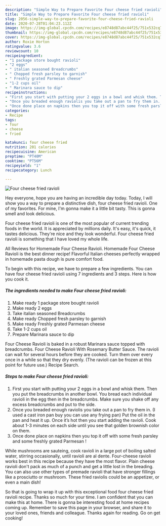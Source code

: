 ```yaml
---
description: "Simple Way to Prepare Favorite Four cheese fried ravioli"
title: "Simple Way to Prepare Favorite Four cheese fried ravioli"
slug: 2056-simple-way-to-prepare-favorite-four-cheese-fried-ravioli
date: 2020-07-28T01:04:23.112Z
image: https://img-global.cpcdn.com/recipes/e8748d87abc44f25/751x532cq70/four-cheese-fried-ravioli-recipe-main-photo.jpg
thumbnail: https://img-global.cpcdn.com/recipes/e8748d87abc44f25/751x532cq70/four-cheese-fried-ravioli-recipe-main-photo.jpg
cover: https://img-global.cpcdn.com/recipes/e8748d87abc44f25/751x532cq70/four-cheese-fried-ravioli-recipe-main-photo.jpg
author: Roxie Horton
ratingvalue: 3.6
reviewcount: 10
recipeingredient:
- "1 package store bought ravioli"
- "2 eggs"
- " italian seasoned Breadcrumbs"
- " Chopped fresh parsley to garnish"
- " Freshly grated Parmesan cheese"
- "1-2 cups oil"
- " Marinara sauce to dip"
recipeinstructions:
- "First you start with putting your 2 eggs in a bowl and whisk them. Then you put the breadcrumbs in another bowl. You bread each individual ravioli in the egg then in the breadcrumbs. Make sure you shake off any excess breadcrumbs and put to the side."
- "Once you breaded enough raviolis you take out a pan to fry them in. (I used a cast iron pan buy you can use any frying pan) Put the oil in the pan and heat it up. Once it’s hot then you start adding the ravioli. Cook about 1-3 minutes on each side until you see that golden brownish color on them."
- "Once done place on napkins then you top it off with some fresh parsley and some freshly grated Parmesan !"
categories:
- Recipe
tags:
- four
- cheese
- fried

katakunci: four cheese fried 
nutrition: 201 calories
recipecuisine: American
preptime: "PT40M"
cooktime: "PT56M"
recipeyield: "1"
recipecategory: Lunch

---
```



![Four cheese fried ravioli](https://img-global.cpcdn.com/recipes/e8748d87abc44f25/751x532cq70/four-cheese-fried-ravioli-recipe-main-photo.jpg)

Hey everyone, hope you are having an incredible day today. Today, I will show you a way to prepare a distinctive dish, four cheese fried ravioli. One of my favorites. For mine, I'm gonna make it a little bit tasty. This is gonna smell and look delicious.

Four cheese fried ravioli is one of the most popular of current trending foods in the world. It is appreciated by millions daily. It's easy, it's quick, it tastes delicious. They're nice and they look wonderful. Four cheese fried ravioli is something that I have loved my whole life.

All Reviews for Homemade Four Cheese Ravioli. Homemade Four Cheese Ravioli is the best dinner recipe! Flavorful Italian cheeses perfectly wrapped in homemade pasta dough is pure comfort food.


To begin with this recipe, we have to prepare a few ingredients. You can have four cheese fried ravioli using 7 ingredients and 3 steps. Here is how you cook it.

<!--inarticleads1-->

##### The ingredients needed to make Four cheese fried ravioli:

1. Make ready 1 package store bought ravioli
1. Make ready 2 eggs
1. Take  italian seasoned Breadcrumbs
1. Make ready  Chopped fresh parsley to garnish
1. Make ready  Freshly grated Parmesan cheese
1. Take 1-2 cups oil
1. Prepare  Marinara sauce to dip


Four Cheese Ravioli is baked in a robust Marinara sauce topped with breadcrumbs. Four Cheese Ravioli With Rosemary Butter Sauce. The ravioli can wait for several hours before they are cooked. Turn them over every once in a while so that they dry evenly. (The ravioli can be frozen at this point for future use.) Recipe Search. 

<!--inarticleads2-->

##### Steps to make Four cheese fried ravioli:

1. First you start with putting your 2 eggs in a bowl and whisk them. Then you put the breadcrumbs in another bowl. You bread each individual ravioli in the egg then in the breadcrumbs. Make sure you shake off any excess breadcrumbs and put to the side.
1. Once you breaded enough raviolis you take out a pan to fry them in. (I used a cast iron pan buy you can use any frying pan) Put the oil in the pan and heat it up. Once it’s hot then you start adding the ravioli. Cook about 1-3 minutes on each side until you see that golden brownish color on them.
1. Once done place on napkins then you top it off with some fresh parsley and some freshly grated Parmesan !


While mushrooms are sauteing, cook ravioli in a large pot of boiling salted water, stirring occasionally, until ravioli are al dente. Four-cheese ravioli works best in this recipe because they have the most flavor. Plain cheese ravioli don&#39;t pack as much of a punch and get a little lost in the breading. You can also use other types of premade ravioli that have stronger fillings like a prosciutto or mushroom. These fried raviolis could be an appetizer, or even a main dish! 

So that is going to wrap it up with this exceptional food four cheese fried ravioli recipe. Thanks so much for your time. I am confident that you can make this at home. There is gonna be interesting food at home recipes coming up. Remember to save this page in your browser, and share it to your loved ones, friends and colleague. Thanks again for reading. Go on get cooking!
